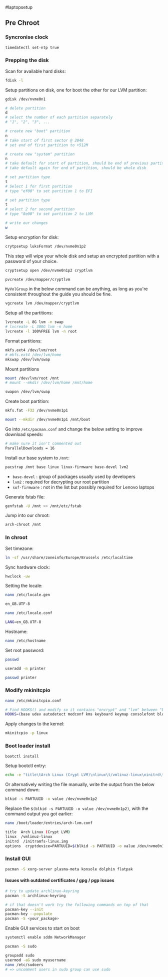 #laptopsetup

## Pre Chroot

### Syncronise clock
```bash
timedatectl set-ntp true
```

### Prepping the disk

Scan for available hard disks:
```bash
fdisk -l
```

Setup partitions on disk, one for boot the other for our LVM partition:
```bash
gdisk /dev/nvme0n1

# delete partition
d
# select the number of each partition separately
# "1", "2", "3", ...

# create new "boot" partition
n
# take start of first sector @ 2048
# set end of first partition to +512M

# create new "system" partition
n
# take default for start of partition, should be end of previous partition
# take default again for end of partition, should be whole disk

# set partition type
t
# Select 1 for first partition
# type "ef00" to set partition 1 to EFI

# set partition type
t
# select 2 for second partition
# type "8e00" to set partition 2 to LVM

# write our changes
w
```

Setup encryption for disk:
```bash
crytpsetup luksFormat /dev/nvme0n1p2
```
This step will wipe your whole disk and setup an encrypted partition with a password of your choice.

```bash
cryptsetup open /dev/nvme0n1p2 cryptlvm
```

```bash
pvcreate /dev/mapper/cryptlvm
```

`MyVolGroup` in the below command can be anything, as long as you're consistent throughout the guide you should be fine. 
```bash
vgcreate lvm /dev/mapper/cryptlvm
```

Setup all the partitions:
```bash
lvcreate -L 8G lvm -n swap
# lvcreate -L 300G lvm -n home
lvcreate -l 100%FREE lvm -n root
```

Format partitions:
```bash
mkfs.ext4 /dev/lvm/root
# mkfs.ext4 /dev/lvm/home
mkswap /dev/lvm/swap
```

Mount partitions
```bash
mount /dev/lvm/root /mnt
# mount --mkdir /dev/lvm/home /mnt/home

swapon /dev/lvm/swap
```

Create boot partition:
```bash
mkfs.fat -F32 /dev/nvme0n1p1

mount --mkdir /dev/nvme0n1p1 /mnt/boot
```

Go into `/etc/pacman.conf` and change the below setting to improve download speeds:
```bash
# make sure it isn't commented out
ParallelDownloads = 16
```

Install our base system to `/mnt`:
```bash
pacstrap /mnt base linux linux-firmware base-devel lvm2
```
- `base-devel` : group of packages usually used by developers
- `lvm2` : required for decrypting our root partition
- `sof-firmware` : not in the list but possibly required for Lenovo laptops

Generate fstab file:
```bash
genfstab -U /mnt >> /mnt/etc/fstab
```

Jump into our chroot:
```bash
arch-chroot /mnt
```
### In chroot
Set timezone:
```bash
ln -sf /usr/share/zoneinfo/Europe/Brussels /etc/localtime
```

Sync hardware clock:
```bash
hwclock -uw
```

Setting the locale:
```bash
nano /etc/locale.gen

en_GB.UTF-8
```

```bash
nano /etc/locale.conf

LANG=en_GB.UTF-8
```

Hostname:
```bash
nano /etc/hostname
```

Set root password:
```bash
passwd
```

```bash
useradd -m printer

passwd printer
```

### Modify mkinitcpio
```bash
nano /etc/mkinitcpio.conf

# Find HOOKS() and modify so it contains "encrypt" and "lvm" between "block" and "filesystem"
HOOKS=(base udev autodetect modconf kms keyboard keymap consolefont block encrypt lvm2 filesystems fsck)
```

Apply changes to the kernel:
```bash
mkinitcpio -p linux
```
### Boot loader install
```bash
bootctl install
```

Setup bootctl entry:
```bash
echo -e "title\tArch Linux (Crypt LVM)\nlinux\t/vmlinuz-linux\ninitrd\t/initramfs-linux.img\noptions\tcryptdevice=PARTUUID=$(blkid -s PARTUUID -o value /dev/nvme0n1p2):cryptlvm root=/dev/lvm/root" > /boot/loader/entries/arch-lvm.conf
```
Or alternatively writing the file manually, write the output from the below command down:
```bash
blkid -s PARTUUID -o value /dev/nvme0n1p2
```

Replace the `$(blkid -s PARTUUID -o value /dev/nvme0n1p2)`, with the command output you got earlier:
```bash
nano /boot/loader/entries/arch-lvm.conf

title  Arch Linux (Crypt LVM)
linux  /vmlinuz-linux
initrd  /initramfs-linux.img
options  cryptdevice=PARTUUID=$(blkid -s PARTUUID -o value /dev/nvme0n1p2):cryptlvm root=/dev/lvm/root
```

### Install GUI
```bash
pacman -S xorg-server plasma-meta konsole dolphin flatpak
```
#### Issues with outdated certificates / gpg / pgp issues
```bash
# try to update archlinux-keyring
pacman -S archlinux-keyring

# if that doesn't work try the following commands on top of that
pacman-key --init
pacman-key --populate
pacman -S <your_package>
```

Enable GUI services to start on boot
```bash
systemctl enable sddm NetworkManager
```

```bash
pacman -S sudo

groupadd sudo
usermod -aG sudo myusername
nano /etc/sudoers
# => uncomment users in sudo group can use sudo
```
